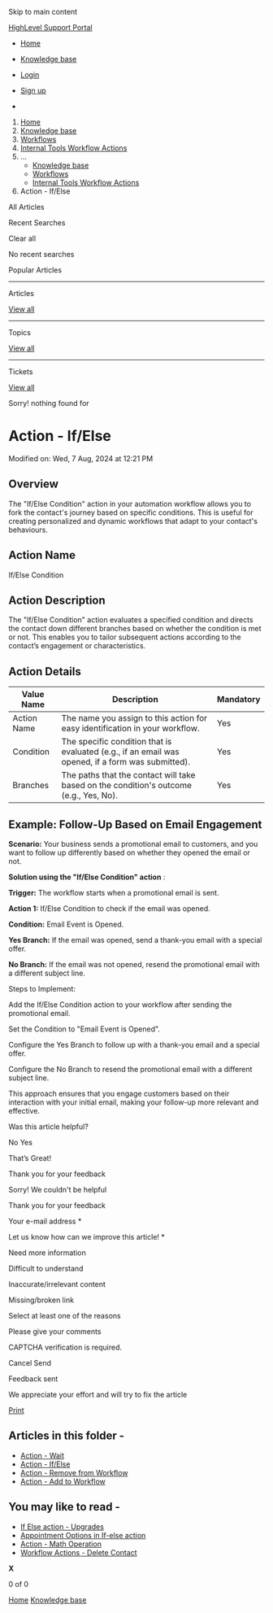 Skip to main content

[ HighLevel Support Portal ](https://help.gohighlevel.com)

  * [ Home ](/support/home)
  * [ Knowledge base ](/support/solutions)

  * [Login](/support/login)
  * [Sign up](/support/signup)
  * 

  1. [Home](/support/home)
  2. [Knowledge base](/support/solutions)
  3. [Workflows](/support/solutions/48000455132)
  4. [Internal Tools Workflow Actions](/support/solutions/folders/155000000751)
  5. ... 
     * [Knowledge base](/support/solutions)
     * [Workflows](/support/solutions/48000455132)
     * [Internal Tools Workflow Actions](/support/solutions/folders/155000000751)
  6. Action - If/Else

All  Articles 

Recent Searches

Clear all

No recent searches

Popular Articles

* * *

Articles

[View all](/support/search/solutions)

* * *

Topics

[View all](/support/search/topics)

* * *

Tickets

[View all](/support/search/tickets)

Sorry! nothing found for   

# Action - If/Else

Modified on: Wed, 7 Aug, 2024 at 12:21 PM

## Overview

The "If/Else Condition" action in your automation workflow allows you to fork the contact's journey based on specific conditions. This is useful for creating personalized and dynamic workflows that adapt to your contact's behaviours.

## Action Name

If/Else Condition

## Action Description

The "If/Else Condition" action evaluates a specified condition and directs the contact down different branches based on whether the condition is met or not. This enables you to tailor subsequent actions according to the contact’s engagement or characteristics.

## Action Details

Value Name| Description| Mandatory  
---|---|---  
Action Name| The name you assign to this action for easy identification in your workflow.| Yes  
Condition| The specific condition that is evaluated (e.g., if an email was opened, if a form was submitted).| Yes  
Branches| The paths that the contact will take based on the condition's outcome (e.g., Yes, No).| Yes  

## Example: Follow-Up Based on Email Engagement

**Scenario:** Your business sends a promotional email to customers, and you want to follow up differently based on whether they opened the email or not.

**Solution using the "If/Else Condition" action** :

**Trigger:** The workflow starts when a promotional email is sent.

**Action 1:** If/Else Condition to check if the email was opened.

**Condition:** Email Event is Opened.

**Yes Branch:** If the email was opened, send a thank-you email with a special offer.

**No Branch:** If the email was not opened, resend the promotional email with a different subject line.

Steps to Implement:

Add the If/Else Condition action to your workflow after sending the promotional email.

Set the Condition to "Email Event is Opened".

Configure the Yes Branch to follow up with a thank-you email and a special offer.

Configure the No Branch to resend the promotional email with a different subject line.

This approach ensures that you engage customers based on their interaction with your initial email, making your follow-up more relevant and effective.

Was this article helpful?

No  Yes 

That’s Great!

Thank you for your feedback

Sorry! We couldn't be helpful

Thank you for your feedback

Your e-mail address *

Let us know how can we improve this article! *

Need more information 

Difficult to understand 

Inaccurate/irrelevant content 

Missing/broken link 

Select at least one of the reasons 

Please give your comments 

CAPTCHA verification is required. 

Cancel  Send 

Feedback sent

We appreciate your effort and will try to fix the article

[Print](javascript:print\(\))

## Articles in this folder -

  * [Action - Wait](/support/solutions/articles/155000002470-action-wait)
  * [Action - If/Else](/support/solutions/articles/155000002471-action-if-else)
  * [Action - Remove from Workflow](/support/solutions/articles/155000002553-action-remove-from-workflow)
  * [Action - Add to Workflow](/support/solutions/articles/155000002554-action-add-to-workflow)

## You may like to read -

  * [If Else action - Upgrades](/support/solutions/articles/155000003975-if-else-action-upgrades)
  * [Appointment Options in If-else action](/support/solutions/articles/155000004050-appointment-options-in-if-else-action)
  * [Action - Math Operation](/support/solutions/articles/48001216182-action-math-operation)
  * [Workflow Actions - Delete Contact](/support/solutions/articles/155000003423-workflow-actions-delete-contact)

**X**

0 of 0 []()

[Home](/support/home) [Knowledge base](/support/solutions)
